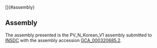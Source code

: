 []{#assembly}

Assembly
--------

The assembly presented is the PV\_N\_Korean\_V1 assembly submitted to
[INSDC](http://www.insdc.org) with the assembly accession
[GCA\_000320685.2](http://www.ebi.ac.uk/ena/data/view/GCA_000320685.2).

